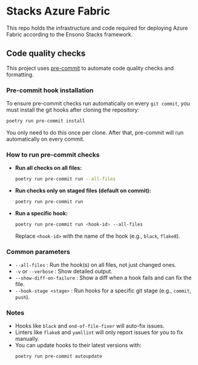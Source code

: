 # Stacks Azure Fabric

This repo holds the infrastructure and code required for deploying Azure Fabric according to the Ensono Stacks framework.

## Code quality checks

This project uses [pre-commit](https://pre-commit.com/) to automate code quality checks and formatting.

### Pre-commit hook installation

To ensure pre-commit checks run automatically on every `git commit`, you must install the git hooks after cloning the repository:

```sh
poetry run pre-commit install
```

You only need to do this once per clone. After that, pre-commit will run automatically on every commit.

### How to run pre-commit checks

- **Run all checks on all files:**
  ```sh
  poetry run pre-commit run --all-files
  ```
- **Run checks only on staged files (default on commit):**
  ```sh
  poetry run pre-commit run
  ```
- **Run a specific hook:**
  ```sh
  poetry run pre-commit run <hook-id> --all-files
  ```
  Replace `<hook-id>` with the name of the hook (e.g., `black`, `flake8`).

### Common parameters
- `--all-files` : Run the hook(s) on all files, not just changed ones.
- `-v` or `--verbose` : Show detailed output.
- `--show-diff-on-failure` : Show a diff when a hook fails and can fix the file.
- `--hook-stage <stage>` : Run hooks for a specific git stage (e.g., `commit`, `push`).

### Notes
- Hooks like `black` and `end-of-file-fixer` will auto-fix issues.
- Linters like `flake8` and `yamllint` will only report issues for you to fix manually.
- You can update hooks to their latest versions with:
  ```sh
  poetry run pre-commit autoupdate
  ```
